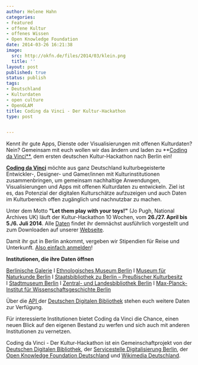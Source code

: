 ```yaml
---
author: Helene Hahn
categories:
- Featured
- offene Kultur
- offenes Wissen
- Open Knowledge Foundation
date: 2014-03-26 16:21:38
image:
  src: http://okfn.de/files/2014/03/klein.png
  title: ''
layout: post
published: true
status: publish
tags:
- Deutschland
- Kulturdaten
- open culture
- OpenGLAM
title: Coding da Vinci - Der Kultur-Hackathon
type: post


---
```


Kennt ihr gute Apps, Dienste oder Visualisierungen mit offenen Kulturdaten? Nein? Gemeinsam mit euch wollen wir das ändern und laden zu **[Coding da Vinci**](http://codingdavinci.de/), dem ersten deutschen Kultur-Hackathon nach Berlin ein!

**[Coding da Vinci](http://codingdavinci.de/)** möchte aus ganz Deutschland kulturbegeisterte Entwickler-, Designer- und Gamer/innen mit Kulturinstitutionen zusammenbringen, um gemeinsam nachhaltige Anwendungen, Visualisierungen und Apps mit offenen Kulturdaten zu entwickeln. Ziel ist es, das Potenzial der digitalen Kulturschätze aufzuzeigen und auch Daten im Kulturbereich offen zugänglich und nachnutzbar zu machen.

Unter dem Motto **"Let them play with your toys!"** (Jo Pugh, National Archives UK) läuft der Kultur-Hackathon 10 Wochen, vom **26./27. April bis 5./6. Juli 2014**. Alle [Daten](http://codingdavinci.de/daten/) findet ihr demnächst ausführlich vorgestellt und zum Downloaden auf unserer [Webseite](http://codingdavinci.de/).

Damit ihr gut in Berlin ankommt, vergeben wir Stipendien für Reise und Unterkunft. [Also einfach anmelden](http://codingdavinci.de/anmeldung/)!

**Institutionen, die ihre Daten öffnen**

[Berlinische Galerie](http://www.berlinischegalerie.de/) I [Ethnologisches Museum Berlin](http://www.smb.museum/museen-und-einrichtungen/ethnologisches-museum/home.html) I [Museum für Naturkunde Berlin](http://www.naturkundemuseum-berlin.de/) I [Staatsbibliothek zu Berlin – Preußischer Kulturbesitz  
](http://staatsbibliothek-berlin.de/) I [Stadtmuseum Berlin](http://www.stadtmuseum.de/) I [Zentral- und Landesbibliothek Berlin](http://www.zlb.de/) I [Max-Planck-Institut für Wissenschaftsgeschichte Berlin](http://www.mpiwg-berlin.mpg.de/de/index.html)

Über die [API ](https://api.deutsche-digitale-bibliothek.de/doku/display/ADD/API+der+Deutschen+Digitalen+Bibliothek)der [Deutschen Digitalen Bibliothek](https://www.deutsche-digitale-bibliothek.de/) stehen euch weitere Daten zur Verfügung.

Für interessierte Institutionen bietet Coding da Vinci die Chance, einen neuen Blick auf den eigenen Bestand zu werfen und sich auch mit anderen Institutionen zu vernetzen.

Coding da Vinci - Der Kultur-Hackathon ist ein Gemeinschaftprojekt von der [Deutschen Digitalen Bibliothek](https://www.deutsche-digitale-bibliothek.de/), der [Servicestelle Digitalisierung Berlin](https://www.deutsche-digitale-bibliothek.de/), der [Open Knowledge Foundation Deutschland](https://www.wikimedia.de/wiki/Hauptseite) und [Wikimedia Deutschland](https://www.wikimedia.de/wiki/Hauptseite).